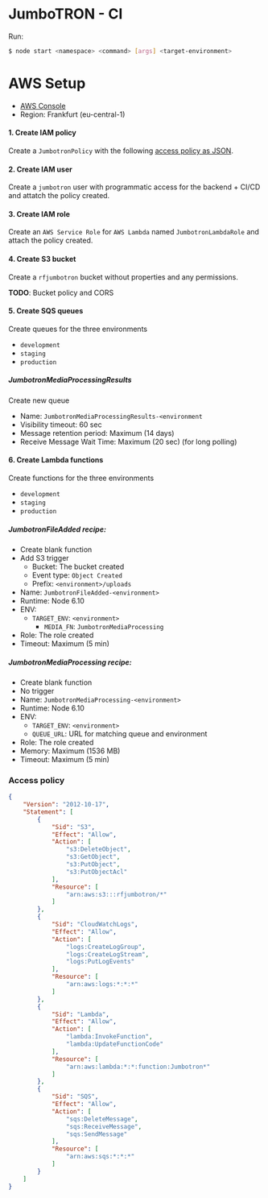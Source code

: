 # JumboTRON - CI

Run:
```BASH
$ node start <namespace> <command> [args] <target-environment>
```

# AWS Setup
* [AWS Console](https://rfit.signin.aws.amazon.com/console)
* Region: Frankfurt (eu-central-1)

#### 1. Create IAM policy
Create a `JumbotronPolicy` with the following [access policy as JSON](#access-policy).

#### 2. Create IAM user
Create a `jumbotron` user with programmatic access for the backend + CI/CD and attatch the policy created.

#### 3. Create IAM role
Create an `AWS Service Role` for `AWS Lambda` named `JumbotronLambdaRole` and attach the policy created.

#### 4. Create S3 bucket
Create a `rfjumbotron` bucket without properties and any permissions.

**TODO**: Bucket policy and CORS

#### 5. Create SQS queues
Create queues for the three environments
* `development`
* `staging`
* `production`

##### JumbotronMediaProcessingResults
Create new queue
* Name: `JumbotronMediaProcessingResults-<environment`
* Visibility timeout: 60 sec
* Message retention period: Maximum (14 days)
* Receive Message Wait Time: Maximum (20 sec) (for long polling)

#### 6. Create Lambda functions
Create functions for the three environments
* `development`
* `staging`
* `production`

##### JumbotronFileAdded recipe:
* Create blank function
* Add S3 trigger
  * Bucket: The bucket created
  * Event type: `Object Created`
  * Prefix: `<environment>/uploads`
* Name: `JumbotronFileAdded-<environment>`
* Runtime: Node 6.10
* ENV:
  * `TARGET_ENV`: `<environment>`
	* `MEDIA_FN`: `JumbotronMediaProcessing`
* Role: The role created
* Timeout: Maximum (5 min)

##### JumbotronMediaProcessing recipe:
* Create blank function
* No trigger
* Name: `JumbotronMediaProcessing-<environment>`
* Runtime: Node 6.10
* ENV:
  * `TARGET_ENV`: `<environment>`
  * `QUEUE_URL`: URL for matching queue and environment
* Role: The role created
* Memory: Maximum (1536 MB)
* Timeout: Maximum (5 min)

### Access policy
```json
{
    "Version": "2012-10-17",
    "Statement": [
        {
            "Sid": "S3",
            "Effect": "Allow",
            "Action": [
                "s3:DeleteObject",
                "s3:GetObject",
                "s3:PutObject",
                "s3:PutObjectAcl"
            ],
            "Resource": [
                "arn:aws:s3:::rfjumbotron/*"
            ]
        },
        {
            "Sid": "CloudWatchLogs",
            "Effect": "Allow",
            "Action": [
                "logs:CreateLogGroup",
                "logs:CreateLogStream",
                "logs:PutLogEvents"
            ],
            "Resource": [
                "arn:aws:logs:*:*:*"
            ]
        },
        {
            "Sid": "Lambda",
            "Effect": "Allow",
            "Action": [
                "lambda:InvokeFunction",
                "lambda:UpdateFunctionCode"
            ],
            "Resource": [
                "arn:aws:lambda:*:*:function:Jumbotron*"
            ]
        },
        {
            "Sid": "SQS",
            "Effect": "Allow",
            "Action": [
                "sqs:DeleteMessage",
                "sqs:ReceiveMessage",
                "sqs:SendMessage"
            ],
            "Resource": [
                "arn:aws:sqs:*:*:*"
            ]
        }
    ]
}
```

